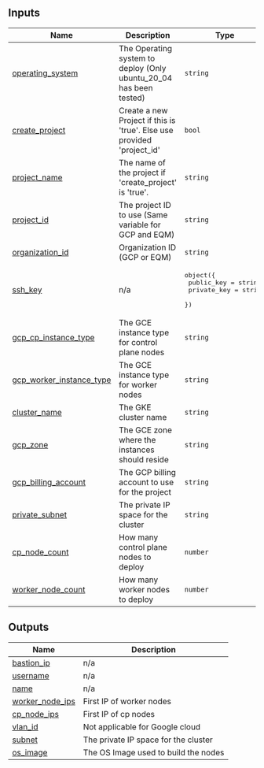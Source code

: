 <!-- BEGIN_TF_DOCS -->
## Inputs

| Name | Description | Type | Default | Required |
|------|-------------|------|---------|:--------:|
| <a name="input_operating_system"></a> [operating\_system](#input\_operating\_system) | The Operating system to deploy (Only ubuntu\_20\_04 has been tested) | `string` | n/a | yes |
| <a name="input_create_project"></a> [create\_project](#input\_create\_project) | Create a new Project if this is 'true'. Else use provided 'project\_id' | `bool` | n/a | yes |
| <a name="input_project_name"></a> [project\_name](#input\_project\_name) | The name of the project if 'create\_project' is 'true'. | `string` | n/a | yes |
| <a name="input_project_id"></a> [project\_id](#input\_project\_id) | The project ID to use (Same variable for GCP and EQM) | `string` | n/a | yes |
| <a name="input_organization_id"></a> [organization\_id](#input\_organization\_id) | Organization ID (GCP or EQM) | `string` | n/a | yes |
| <a name="input_ssh_key"></a> [ssh\_key](#input\_ssh\_key) | n/a | <pre>object({<br>    public_key  = string<br>    private_key = string<br>  })</pre> | n/a | yes |
| <a name="input_gcp_cp_instance_type"></a> [gcp\_cp\_instance\_type](#input\_gcp\_cp\_instance\_type) | The GCE instance type for control plane nodes | `string` | n/a | yes |
| <a name="input_gcp_worker_instance_type"></a> [gcp\_worker\_instance\_type](#input\_gcp\_worker\_instance\_type) | The GCE instance type for worker nodes | `string` | n/a | yes |
| <a name="input_cluster_name"></a> [cluster\_name](#input\_cluster\_name) | The GKE cluster name | `string` | n/a | yes |
| <a name="input_gcp_zone"></a> [gcp\_zone](#input\_gcp\_zone) | The GCE zone where the instances should reside | `string` | n/a | yes |
| <a name="input_gcp_billing_account"></a> [gcp\_billing\_account](#input\_gcp\_billing\_account) | The GCP billing account to use for the project | `string` | n/a | yes |
| <a name="input_private_subnet"></a> [private\_subnet](#input\_private\_subnet) | The private IP space for the cluster | `string` | n/a | yes |
| <a name="input_cp_node_count"></a> [cp\_node\_count](#input\_cp\_node\_count) | How many control plane nodes to deploy | `number` | n/a | yes |
| <a name="input_worker_node_count"></a> [worker\_node\_count](#input\_worker\_node\_count) | How many worker nodes to deploy | `number` | n/a | yes |

## Outputs

| Name | Description |
|------|-------------|
| <a name="output_bastion_ip"></a> [bastion\_ip](#output\_bastion\_ip) | n/a |
| <a name="output_username"></a> [username](#output\_username) | n/a |
| <a name="output_name"></a> [name](#output\_name) | n/a |
| <a name="output_worker_node_ips"></a> [worker\_node\_ips](#output\_worker\_node\_ips) | First IP of worker nodes |
| <a name="output_cp_node_ips"></a> [cp\_node\_ips](#output\_cp\_node\_ips) | First IP of cp nodes |
| <a name="output_vlan_id"></a> [vlan\_id](#output\_vlan\_id) | Not applicable for Google cloud |
| <a name="output_subnet"></a> [subnet](#output\_subnet) | The private IP space for the cluster |
| <a name="output_os_image"></a> [os\_image](#output\_os\_image) | The OS Image used to build the nodes |
<!-- END_TF_DOCS -->